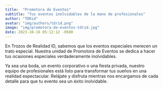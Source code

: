 ```yaml
---
title:  "Promotora de Eventos"
subtitle: "Tus eventos inolvidables de la mano de profesionales"
author: "TDRid"
avatar: "img/authors/tdrid.png"
image: "img/promotora-de-eventos-tdrid.jpg"
date: 2023-10-16 05:12:12 -0500
---
```

<!-- Imagen: Incluye una imagen que represente un evento emocionante y memorable. -->

En Trozos de Realidad ID, sabemos que los eventos especiales merecen un trato especial. Nuestra unidad de Promotora de Eventos se dedica a hacer tus ocasiones especiales verdaderamente inolvidables.

Ya sea una boda, un evento corporativo o una fiesta privada, nuestro equipo de profesionales está listo para transformar tus sueños en una realidad espectacular. Relájate y disfruta mientras nos encargamos de cada detalle para que tu evento sea un éxito inolvidable.
